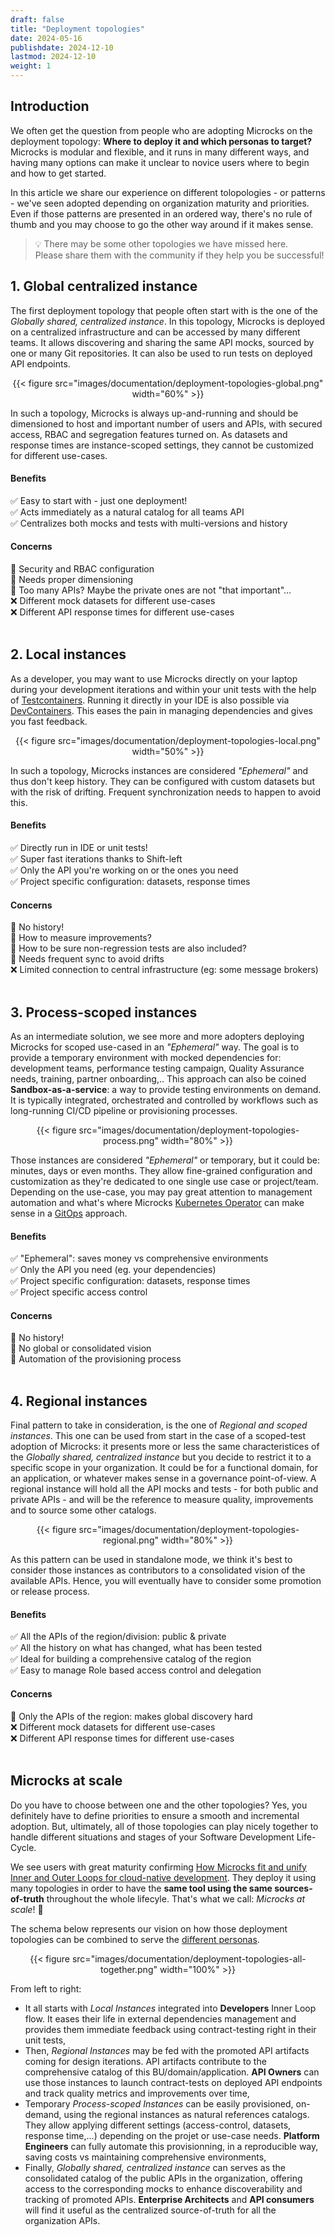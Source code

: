 ```yaml
---
draft: false
title: "Deployment topologies"
date: 2024-05-16
publishdate: 2024-12-10
lastmod: 2024-12-10
weight: 1
---
```


## Introduction

We often get the question from people who are adopting Microcks on the deployment topology: **Where to deploy it and which personas to target?** Microcks is modular and flexible, and it runs in many different ways, and having many options can make it unclear to novice users where to begin and how to get started.

In this article we share our experience on different tolopologies - or patterns - we've seen adopted depending on organization maturity and priorities. Even if those patterns are presented in an ordered way, there's no rule of thumb and you may choose to go the other way around if it makes sense.

> 💡 There may be some other topologies we have missed here.<br/>
> Please share them with the community if they help you be successful!

## 1. Global centralized instance

The first deployment topology that people often start with is the one of the *Globally shared, centralized instance*. In this topology, Microcks is deployed on a centralized infrastructure and can be accessed by many different teams. It allows discovering and sharing the same API mocks, sourced by one or many Git repositories. It can also be used to run tests on deployed API endpoints.

<div align="center">
{{< figure src="images/documentation/deployment-topologies-global.png" width="60%" >}}
</div>

In such a topology, Microcks is always up-and-running and should be dimensioned to host and important number of users and APIs, with secured access, RBAC and segregation features turned on. As datasets and response times are instance-scoped settings, they cannot be customized for different use-cases.

#### Benefits
✅ Easy to start with - just one deployment!<br/>
✅ Acts immediately as a natural catalog for all teams API<br/>
✅ Centralizes both mocks and tests with multi-versions and history<br/>

#### Concerns
🤔 Security and RBAC configuration<br/>
🤔 Needs proper dimensioning<br/>
🤔 Too many APIs? Maybe the private ones are not "that important"...<br/>
❌ Different mock datasets for different use-cases<br/>
❌ Different API response times for different use-cases<br/><br/>

## 2. Local instances

As a developer, you may want to use Microcks directly on your laptop during your development iterations and within your unit tests with the help of [Testcontainers](https://testcontainers.com). Running it directly in your IDE is also possible via [DevContainers](https://containers.dev). This eases the pain in managing dependencies and gives you fast feedback.

<div align="center">
{{< figure src="images/documentation/deployment-topologies-local.png" width="50%" >}}
</div>

In such a topology, Microcks instances are considered *"Ephemeral"* and thus don't keep history. They can be configured with custom datasets but with the risk of drifting. Frequent synchronization needs to happen to avoid this.

#### Benefits
✅ Directly run in IDE or unit tests!<br/>
✅ Super fast iterations thanks to Shift-left<br/>
✅ Only the API you're working on or the ones you need<br/>
✅ Project specific configuration: datasets, response times<br/>

#### Concerns
🤔 No history!<br/>
🤔 How to measure improvements?<br/>
🤔 How to be sure non-regression tests are also included?<br/>
🤔 Needs frequent sync to avoid drifts<br/>
❌ Limited connection to central infrastructure (eg: some message brokers)<br/><br/>

## 3. Process-scoped instances

As an intermediate solution, we see more and more adopters deploying Microcks for scoped use-cased in an *"Ephemeral"* way. The goal is to provide a temporary environment with mocked dependencies for: development teams, performance testing campaign, Quality Assurance needs, training, partner onboarding,.. This approach can also be coined **Sandbox-as-a-service**: a way to provide testing environments on demand. It is typically integrated, orchestrated and controlled by workflows such as long-running CI/CD pipeline or provisioning processes.

<div align="center">
{{< figure src="images/documentation/deployment-topologies-process.png" width="80%" >}}
</div>

Those instances are considered *"Ephemeral"* or temporary, but it could be: minutes, days or even months. They allow fine-grained configuration and customization as they're dedicated to one single use case or project/team. Depending on the use-case, you may pay great attention to management automation and what's where Microcks [Kubernetes Operator](https://github.com/microcks/microcks-operator) can make sense in a [GitOps](https://www.redhat.com/topics/devops/what-is-gitops) approach.

#### Benefits
✅ "Ephemeral": saves money vs comprehensive environments<br/>
✅ Only the API you need (eg. your dependencies)<br/>
✅ Project specific configuration: datasets, response times<br/>
✅ Project specific access control<br/>

#### Concerns
🤔 No history!<br/>
🤔 No global or consolidated vision<br/>
🤔 Automation of the provisioning process<br/><br/>

## 4. Regional instances

Final pattern to take in consideration, is the one of *Regional and scoped instances*. This one can be used from start in the case of a scoped-test adoption of Microcks: it presents more or less the same characteristices of the *Globally shared, centralized instance* but you decide to restrict it to a specific scope in your organization. It could be for a functional domain, for an application, or whatever makes sense in a governance point-of-view. A regional instance will hold all the API mocks and tests - for both public and private APIs - and will be the reference to measure quality, improvements and to source some other catalogs.

<div align="center">
{{< figure src="images/documentation/deployment-topologies-regional.png" width="80%" >}}
</div>

As this pattern can be used in standalone mode, we think it's best to consider those instances as contributors to a consolidated vision of the available APIs. Hence, you will eventually have to consider some promotion or release process.

#### Benefits
✅ All the APIs of the region/division: public & private<br/>
✅ All the history on what has changed, what has been tested<br/>
✅ Ideal for building a comprehensive catalog of the region<br/>
✅ Easy to manage Role based access control and delegation<br/>

#### Concerns
🤔 Only the APIs of the region: makes global discovery hard<br/>
❌ Different mock datasets for different use-cases<br/>
❌ Different API response times for different use-cases<br/><br/>

## Microcks at scale

Do you have to choose between one and the other topologies? Yes, you definitely have to define priorities to ensure a smooth and incremental adoption. But, ultimately, all of those topologies can play nicely together to handle different situations and stages of your Software Development Life-Cycle.

We see users with great maturity confirming [How Microcks fit and unify Inner and Outer Loops for cloud-native development](https://www.linkedin.com/pulse/how-microcks-fit-unify-inner-outer-loops-cloud-native-kheddache/). They deploy it using many topologies in order to have the **same tool using the same sources-of-truth** throughout the whole lifecyle. That's what we call: *Microcks at scale*! 🚀

The schema below represents our vision on how those deployment topologies can be combined to serve the [different personas](/documentation/overview/what-is-microcks/).

<div align="center">
{{< figure src="images/documentation/deployment-topologies-all-together.png" width="100%" >}}
</div>

From left to right:
* It all starts with *Local Instances* integrated into **Developers** Inner Loop flow. It eases their life in external dependencies management and provides them immediate feedback using contract-testing right in their unit tests,
* Then, *Regional Instances* may be fed with the promoted API artifacts coming for design iterations. API artifacts contribute to the comprehensive catalog of this BU/domain/application. **API Owners** can use those instances to launch contract-tests on deployed API endpoints and track quality metrics and improvements over time,
* Temporary *Process-scoped Instances* can be easily provisioned, on-demand, using the regional instances as natural references catalogs. They allow applying different settings (access-control, datasets, response time,...) depending on the projet or use-case needs. **Platform Engineers** can fully automate this provisionning, in a reproducible way, saving costs vs maintaining comprehensive environments,
* Finally, *Globally shared, centralized instance* can serves as the consolidated catalog of the public APIs in the organization, offering access to the corresponding mocks to enhance discoverability and tracking of promoted APIs. **Enterprise Architects** and **API consumers** will find it useful as the centralized source-of-truth for all the organization APIs.
